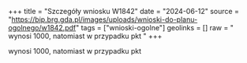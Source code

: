 +++
title = "Szczegóły wniosku W1842"
date = "2024-06-12"
source = "https://bip.brg.gda.pl/images/uploads/wnioski-do-planu-ogolnego/w1842.pdf"
tags = ["wnioski-ogolne"]
geolinks = []
raw = " wynosi 1000, natomiast w przypadku pkt "
+++

 wynosi 1000, natomiast w przypadku pkt 


